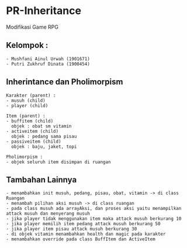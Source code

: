 # PR-Inheritance
Modifikasi Game RPG

## Kelompok :
    - Mushfani Ainul Urwah (1901671)
    - Putri Zukhruf Dinata (1900454)

## Inherintance dan Pholimorpism
    Karakter (parent) :
    - musuh (child)
    - player (child)

    Item (parent) :
    - buffitem (child)
      objek : obat sm vitamin
    - activeitem (child)
      objek : pedang sama pisau
    - passiveitem (child)
      objek : baju, jaket, topi
      
    Pholimorpism :
    - objek seluruh item disimpan di ruangan

## Tambahan Lainnya
    - menambahkan init musuh, pedang, pisau, obat, vitamin -> di class Ruangan
    - menambah pilihan aksi musuh -> di class ruangan
    - pada class musuh ada arrayAksi, dan proses aksi yaitu menampilkan attack musuh dan menyerang musuh
    - jika player tidak menggunakan item maka attack musuh berkurang 10
    - jika player memilih item pedang attack musuh berkurang 50
    - jika player item pisau attack musuh berkurang 30
    - di objek vitamin menambahkan health dan magic pada karakter
    - menambahkan override pada class BuffItem dan ActiveItem


                        
